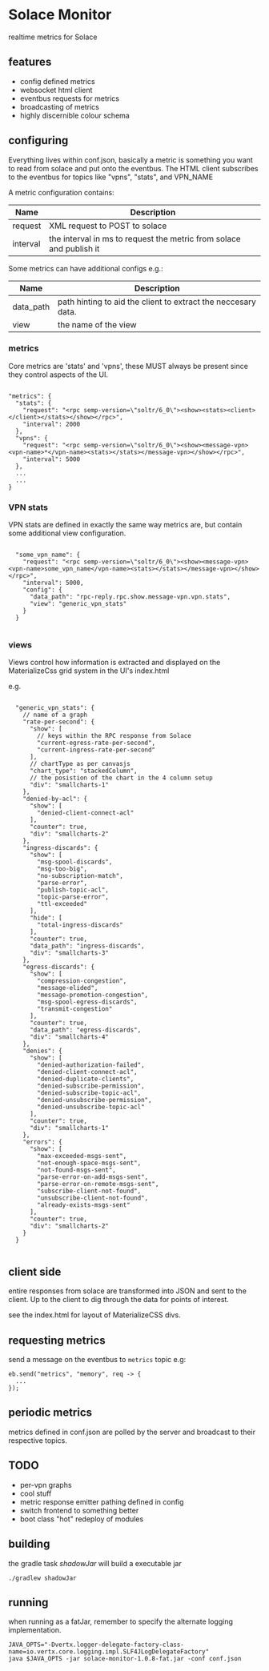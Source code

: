 # Solace Monitor

realtime metrics for Solace

## features

* config defined metrics
* websocket html client
* eventbus requests for metrics
* broadcasting of metrics
* highly discernible colour schema

## configuring

Everything lives within conf.json, basically a metric is something you want to read from solace and put onto the eventbus.
The HTML client subscribes to the eventbus for topics like "vpns", "stats", and VPN_NAME 

A metric configuration contains:

|Name    |Description|
|--------|-----------|
|request |XML request to POST to solace|
|interval|the interval in ms to request the metric from solace and publish it|

Some metrics can have additional configs e.g.:

|Name|Description|
|----|-----------|
|data_path|path hinting to aid the client to extract the neccesary data.|
|view|the name of the view|



### metrics

Core metrics are 'stats' and 'vpns', these MUST always be present since they control aspects of the UI. 

```

"metrics": {
  "stats": {
    "request": "<rpc semp-version=\"soltr/6_0\"><show><stats><client></client></stats></show></rpc>",
    "interval": 2000
  },
  "vpns": {
    "request": "<rpc semp-version=\"soltr/6_0\"><show><message-vpn><vpn-name>*</vpn-name><stats></stats></message-vpn></show></rpc>",
    "interval": 5000
  },
  ...
  ...
}

```

### VPN stats

VPN stats are defined in exactly the same way metrics are, but contain some additional view configuration.

```

  "some_vpn_name": {
    "request": "<rpc semp-version=\"soltr/6_0\"><show><message-vpn><vpn-name>some_vpn_name</vpn-name><stats></stats></message-vpn></show></rpc>",
    "interval": 5000,
    "config": {
      "data_path": "rpc-reply.rpc.show.message-vpn.vpn.stats",
      "view": "generic_vpn_stats"
    }
  }
  

```

### views

Views control how information is extracted and displayed on the MaterializeCss grid system in the UI's index.html

e.g.

```

  "generic_vpn_stats": {
    // name of a graph
    "rate-per-second": {
      "show": [
        // keys within the RPC response from Solace
        "current-egress-rate-per-second",
        "current-ingress-rate-per-second"
      ],
      // chartType as per canvasjs
      "chart_type": "stackedColumn",
      // the posistion of the chart in the 4 column setup
      "div": "smallcharts-1"
    },
    "denied-by-acl": {
      "show": [
        "denied-client-connect-acl"
      ],
      "counter": true,
      "div": "smallcharts-2"
    },
    "ingress-discards": {
      "show": [
        "msg-spool-discards",
        "msg-too-big",
        "no-subscription-match",
        "parse-error",
        "publish-topic-acl",
        "topic-parse-error",
        "ttl-exceeded"
      ],
      "hide": [
        "total-ingress-discards"
      ],
      "counter": true,
      "data_path": "ingress-discards",
      "div": "smallcharts-3"
    },
    "egress-discards": {
      "show": [
        "compression-congestion",
        "message-elided",
        "message-promotion-congestion",
        "msg-spool-egress-discards",
        "transmit-congestion"
      ],
      "counter": true,
      "data_path": "egress-discards",
      "div": "smallcharts-4"
    },
    "denies": {
      "show": [
        "denied-authorization-failed",
        "denied-client-connect-acl",
        "denied-duplicate-clients",
        "denied-subscribe-permission",
        "denied-subscribe-topic-acl",
        "denied-unsubscribe-permission",
        "denied-unsubscribe-topic-acl"
      ],
      "counter": true,
      "div": "smallcharts-1"
    },
    "errors": {
      "show": [
        "max-exceeded-msgs-sent",
        "not-enough-space-msgs-sent",
        "not-found-msgs-sent",
        "parse-error-on-add-msgs-sent",
        "parse-error-on-remote-msgs-sent",
        "subscribe-client-not-found",
        "unsubscribe-client-not-found",
        "already-exists-msgs-sent"
      ],
      "counter": true,
      "div": "smallcharts-2"
    }
  }
  
```



## client side

entire responses from solace are transformed into JSON and sent to the client. Up to the client
to dig through the data for points of interest.

see the index.html for layout of MaterializeCSS divs.

## requesting metrics

send a message on the eventbus to `metrics` topic e.g:

```
eb.send("metrics", "memory", req -> {
  ...
});
```

## periodic metrics

metrics defined in conf.json are polled by the server and broadcast to their respective topics.

## TODO

* per-vpn graphs
* cool stuff
* metric response emitter pathing defined in config
* switch frontend to something better
* boot class "hot" redeploy of modules

## building

the gradle task *shadowJar* will build a executable jar

```
./gradlew shadowJar
```

## running

when running as a fatJar, remember to specify the alternate logging implementation.


```
JAVA_OPTS="-Dvertx.logger-delegate-factory-class-name=io.vertx.core.logging.impl.SLF4JLogDelegateFactory"
java $JAVA_OPTS -jar solace-monitor-1.0.8-fat.jar -conf conf.json
```


